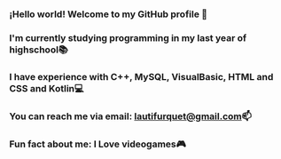 ### ¡Hello world! Welcome to my GitHub profile 👋
### I'm currently studying programming in my last year of highschool📚
### I have experience with C++, MySQL, VisualBasic, HTML and CSS and Kotlin💻
### You can reach me via email: lautifurquet@gmail.com📫
### Fun fact about me: I Love videogames🎮

<!--
**LautaroFur/LautaroFur** is a ✨ _special_ ✨ repository because its `README.md` (this file) appears on your GitHub profile.

Here are some ideas to get you started:

- 🔭 I’m currently working on ...
- 🌱 I’m currently learning ...
- 👯 I’m looking to collaborate on ...
- 🤔 I’m looking for help with ...
- 💬 Ask me about ...
- 📫 How to reach me: ...
- 😄 Pronouns: ...
- ⚡ Fun fact: ...
-->
